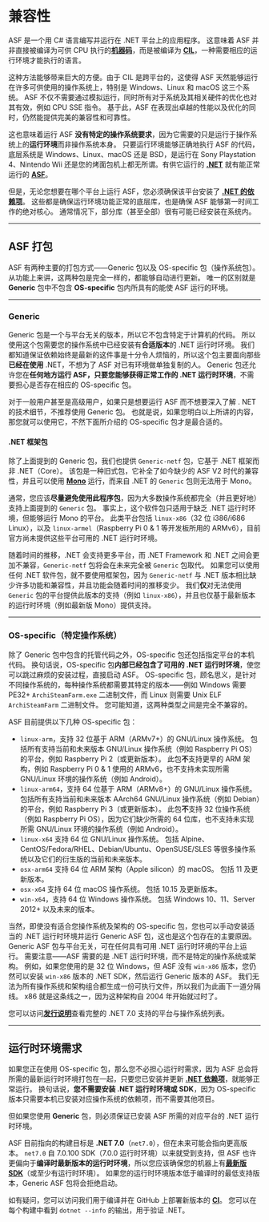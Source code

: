 # 兼容性

ASF 是一个用 C# 语言编写并运行在 .NET 平台上的应用程序。 这意味着 ASF 并非直接被编译为可供 CPU 执行的&#8203;**[机器码](https://en.wikipedia.org/wiki/Machine_code)**，而是被编译为 **[CIL](https://en.wikipedia.org/wiki/Common_Intermediate_Language)**，一种需要相应的运行环境才能执行的语言。

这种方法能够带来巨大的方便。由于 CIL 是跨平台的，这使得 ASF 天然能够运行在许多可供使用的操作系统上，特别是 Windows、Linux 和 macOS 这三个系统。 ASF 不仅不需要通过模拟运行，同时所有对于系统及其相关硬件的优化也对其有效，例如 CPU SSE 指令。 基于此，ASF 在表现出卓越的性能以及优化的同时，仍然能提供完美的兼容性和可靠性。

这也意味着运行 ASF **没有特定的操作系统要求**，因为它需要的只是运行于操作系统上的**运行环境**而非操作系统本身。 只要运行环境能够正确地执行 ASF 的代码，底层系统是 Windows、Linux、macOS 还是 BSD，是运行在 Sony Playstation 4、Nintendo Wii 还是您的烤面包机上都无所谓。有供它运行的 **[.NET](https://dotnet.microsoft.com/download/dotnet)** 就有能正常运行的 **[ASF](https://github.com/JustArchiNET/ArchiSteamFarm/releases/latest)**。

但是，无论您想要在哪个平台上运行 ASF，您必须确保该平台安装了 **[.NET 的依赖项](https://github.com/dotnet/core/blob/main/Documentation/prereqs.md)**。 这些都是确保运行环境功能正常的底层库，也是确保 ASF 能够第一时间工作的绝对核心。 通常情况下，部分库（甚至全部）很有可能已经安装在系统内。

---

## ASF 打包

ASF 有两种主要的打包方式——Generic 包以及 OS-specific 包（操作系统包）。 从功能上来讲，这两种包是完全一样的，都能够自动进行更新。 唯一的区别就是 **Generic** 包中不包含 **OS-specific** 包内所具有的能使 ASF 运行的环境。

---

### Generic

Generic 包是一个与平台无关的版本，所以它不包含特定于计算机的代码。 所以使用这个包需要您的操作系统中已经安装有**合适版本**的 .NET 运行时环境。 我们都知道保证依赖始终是最新的这件事是十分令人烦恼的，所以这个包主要面向那些**已经在使用** .NET，不想为了 ASF 对已有环境做单独复制的人。 Generic 包还允许您在**任何地方运行 ASF，只要您能够获得正常工作的 .NET 运行时环境**，不需要担心是否存在相应的 OS-specific 包。

对于一般用户甚至是高级用户，如果只是想要运行 ASF 而不想要深入了解 . NET 的技术细节，不推荐使用 Generic 包。 也就是说，如果您明白以上所讲的内容，那您就可以使用它，不然下面所介绍的 OS-specific 包才是最合适的。

#### .NET 框架包

除了上面提到的 Generic 包，我们也提供 `Generic-netf` 包，它基于 .NET 框架而非 .NET（Core）。 该包是一种旧式包，它补全了如今缺少的 ASF V2 时代的兼容性，并且可以使用 **[Mono](https://www.mono-project.com)** 运行，而来自 .NET 的 `Generic` 包则无法用于 Mono。

通常，您应该**尽量避免使用此程序包**，因为大多数操作系统都完全（并且更好地）支持上面提到的 `Generic` 包。 事实上，这个软件包只适用于缺乏 .NET 运行时环境，但能够运行 Mono 的平台。 此类平台包括 `linux-x86`（32 位 i386/i686 Linux），以及 `linux-armel`（Raspberry Pi 0 & 1 等开发板所用的 ARMv6），目前官方尚未提供这些平台可用的 .NET 运行时环境。

随着时间的推移，.NET 会支持更多平台，而 .NET Framework 和 .NET 之间会更加不兼容，`Generic-netf` 包将会在未来完全被 `Generic` 包取代。 如果您可以使用任何 .NET 软件包，就不要使用框架包，因为 `Generic-netf` 与 .NET 版本相比缺少许多功能和兼容性，并且功能会随着时间的推移变少。 我们**仅**对无法使用 `Generic` 包的平台提供此版本的支持（例如 `linux-x86`），并且也仅基于最新版本的运行时环境（例如最新版 Mono）提供支持。

---

### OS-specific（特定操作系统）

除了 Generic 包中包含的托管代码之外，OS-specific 包还包括指定平台的本机代码。 换句话说，OS-specific 包**内部已经包含了可用的 .NET 运行时环境**，使您可以跳过麻烦的安装过程，直接启动 ASF。 OS-specific 包，顾名思义，是针对不同操作系统的，每种操作系统都需要其特定的版本——例如 Windows 需要 PE32+ `ArchiSteamFarm.exe` 二进制文件，而 Linux 则需要 Unix ELF `ArchiSteamFarm` 二进制文件。 您可能知道，这两种类型之间是完全不兼容的。

ASF 目前提供以下几种 OS-specific 包：

- `linux-arm`，支持 32 位基于 ARM（ARMv7+）的 GNU/Linux 操作系统。 包括所有支持当前和未来版本 GNU/Linux 操作系统（例如 Raspberry Pi OS）的平台，例如 Raspberry Pi 2（或更新版本）。 此包**不**支持更早的 ARM 架构，例如 Raspberry Pi 0 & 1 使用的 ARMv6，也不支持未实现所需 GNU/Linux 环境的操作系统（例如 Android）。
- `linux-arm64`，支持 64 位基于 ARM（ARMv8+）的 GNU/Linux 操作系统。 包括所有支持当前和未来版本 AArch64 GNU/Linux 操作系统（例如 Debian）的平台，例如 Raspberry Pi 3（或更新版本）。 此包**不**支持 32 位操作系统（例如 Raspberry Pi OS），因为它们缺少所需的 64 位库，也不支持未实现所需 GNU/Linux 环境的操作系统（例如 Android）。
- `linux-x64` 支持 64 位 GNU/Linux 操作系统。 包括 Alpine、CentOS/Fedora/RHEL、Debian/Ubuntu、OpenSUSE/SLES 等很多操作系统以及它们的衍生版的当前和未来版本。
- `osx-arm64` 支持 64 位 ARM 架构（Apple silicon）的 macOS。 包括 11 及更新版本。
- `osx-x64` 支持 64 位 macOS 操作系统。 包括 10.15 及更新版本。
- `win-x64`，支持 64 位 Windows 操作系统。 包括 Windows 10、11、Server 2012+ 以及未来的版本。

当然，即使没有适合您操作系统及架构的 OS-specific 包，您也可以手动安装适当的 .NET 运行时环境并运行 Generic ASF 包，这也是这个包存在的主要原因。 Generic ASF 包与平台无关，可在任何具有可用 .NET 运行时环境的平台上运行。 需要注意——ASF 需要的是 .NET 运行时环境，而不是特定的操作系统或架构。 例如，如果您使用的是 32 位 Windows，但 ASF 没有 `win-x86` 版本，您仍然可以安装 `win-x86` 版本的 .NET SDK，然后运行 Generic 版本的 ASF。 我们无法为所有操作系统和架构组合都生成一份可执行文件，所以我们为此画下一道分隔线。 x86 就是这条线之一，因为这种架构自 2004 年开始就过时了。

您可以访问[**发行说明**](https://github.com/dotnet/core/blob/main/release-notes/7.0/supported-os.md)查看完整的 .NET 7.0 支持的平台与操作系统列表。

---

## 运行时环境需求

如果您正在使用 OS-specific 包，那么您不必担心运行时需求，因为 ASF 总会将所需的最新运行时环境打包在一起，只要您已安装并更新 **[.NET 依赖项](https://github.com/dotnet/core/blob/main/Documentation/prereqs.md)**，就能够正常运行。 换句话说，**您不需要安装 .NET 运行时环境或 SDK**，因为 OS-specific 版本只需要本机已安装对应操作系统的依赖项，而不需要其他项目。

但如果您使用 **Generic** 包，则必须保证已安装 ASF 所需的对应平台的 .NET 运行时环境。

ASF 目前指向的构建目标是 **.NET 7.0**（`net7.0`），但在未来可能会指向更高版本。 `net7.0` 自 7.0.100 SDK（7.0.0 运行时环境）以来就受到支持，但 ASF 也许更偏向于**编译时最新版本的运行时环境**，所以您应该确保您的机器上有[**最新版 SDK**](https://dotnet.microsoft.com/download)（或至少有运行时环境）。 如果您的运行时环境版本低于编译时的最低支持版本，Generic ASF 包将会拒绝启动。

如有疑问，您可以访问我们用于编译并在 GitHub 上部署新版本的 **[CI](https://github.com/JustArchiNET/ArchiSteamFarm/actions/workflows/publish.yml?query=branch%3Amain)**。 您可以在每个构建中看到 `dotnet --info` 的输出，用于验证 .NET。